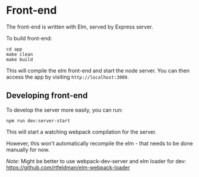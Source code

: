 # Front-end

The front-end is written with Elm, served by Express server.

To build front-end:

```
cd app
make clean
make build
```

This will compile the elm front-end and start the node server. You can then access the app by visiting `http://localhost:3000`.

## Developing front-end

To develop the server more easily, you can run:

```
npm run dev:server-start
```

This will start a watching webpack compilation for the server.

However, this won't automatically recompile the elm - that needs to be done manually for now.

*Note:* Might be better to use webpack-dev-server and elm loader for dev:
https://github.com/rtfeldman/elm-webpack-loader
